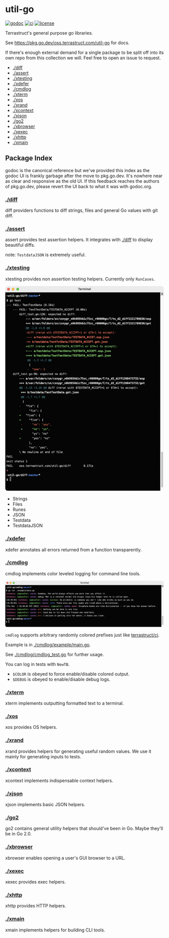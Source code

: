 # util-go

[![godoc](https://pkg.go.dev/badge/oss.terrastruct.com/util-go.svg)](https://pkg.go.dev/oss.terrastruct.com/util-go)
[![ci](https://github.com/terrastruct/util-go/actions/workflows/ci.yml/badge.svg)](https://github.com/terrastruct/util-go/actions/workflows/ci.yml)
[![license](https://img.shields.io/github/license/terrastruct/util-go?color=9cf)](./LICENSE)

Terrastruct's general purpose go libraries.

See https://pkg.go.dev/oss.terrastruct.com/util-go for docs.

If there's enough external demand for a single package to be split off into its
own repo from this collection we will. Feel free to open an issue to request.

<!-- toc -->
- <a href="#diff" id="toc-diff">./diff</a>
- <a href="#assert" id="toc-assert">./assert</a>
- <a href="#xtesting" id="toc-xtesting">./xtesting</a>
- <a href="#xdefer" id="toc-xdefer">./xdefer</a>
- <a href="#cmdlog" id="toc-cmdlog">./cmdlog</a>
- <a href="#xterm" id="toc-xterm">./xterm</a>
- <a href="#xos" id="toc-xos">./xos</a>
- <a href="#xrand" id="toc-xrand">./xrand</a>
- <a href="#xcontext" id="toc-xcontext">./xcontext</a>
- <a href="#xjson" id="toc-xjson">./xjson</a>
- <a href="#go2" id="toc-go2">./go2</a>
- <a href="#xbrowser" id="toc-xbrowser">./xbrowser</a>
- <a href="#xexec" id="toc-xexec">./xexec</a>
- <a href="#xhttp" id="toc-xhttp">./xhttp</a>
- <a href="#xmain" id="toc-xmain">./xmain</a>

## Package Index

godoc is the canonical reference but we've provided this index as the godoc UI is frankly
garbage after the move to pkg.go.dev. It's nowhere near as clear and responsive as the old
UI. If this feedback reaches the authors of pkg.go.dev, please revert the UI back to what
it was with godoc.org.

### [./diff](./diff)

diff providers functions to diff strings, files and general Go values with git diff.

### [./assert](./assert)

assert provides test assertion helpers. It integrates with [./diff](#diff) to display
beautiful diffs.

note: `TestdataJSON` is extremely useful.

### [./xtesting](./xtesting)

xtesting provides non assertion testing helpers. Currently only `RunCases`.

![example output](./diff/example.png)

- Strings
- Files
- Runes
- JSON
- Testdata
- TestdataJSON

### [./xdefer](./xdefer)

xdefer annotates all errors returned from a function transparently.

### [./cmdlog](./cmdlog)

cmdlog implements color leveled logging for command line tools.

![example output](./cmdlog/example/example.png)

`cmdlog` supports arbitrary randomly colored prefixes just like
[terrastruct/ci](https://github.com/terrastruct/ci).

Example is in [./cmdlog/example/main.go](./cmdlog/example/main.go).

See [./cmdlog/cmdlog_test.go](./cmdlog/cmdlog_test.go) for further usage.

You can log in tests with `NewTB`.

- `$COLOR` is obeyed to force enable/disable colored output.
- `$DEBUG` is obeyed to enable/disable debug logs.

### [./xterm](./xterm)

xterm implements outputting formatted text to a terminal.

### [./xos](./xos)

xos provides OS helpers.

### [./xrand](./xrand)

xrand provides helpers for generating useful random values.
We use it mainly for generating inputs to tests.

### [./xcontext](./xcontext)

xcontext implements indispensable context helpers.

### [./xjson](./xjson)

xjson implements basic JSON helpers.

### [./go2](./go2)

go2 contains general utility helpers that should've been in Go. Maybe they'll be in Go 2.0.

### [./xbrowser](./xbrowser)

xbrowser enables opening a user's GUI browser to a URL.

### [./xexec](./xexec)

xexec provides exec helpers.

### [./xhttp](./xhttp)

xhttp provides HTTP helpers.

### [./xmain](./xmain)

xmain implements helpers for building CLI tools.
